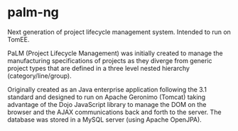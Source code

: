 palm-ng
=======

Next generation of project lifecycle management system.  Intended to run on TomEE.

PaLM (Project Lifecycle Management) was initially created to manage the manufacturing
specifications of projects as they diverge from generic project types that are defined
in a three level nested hierarchy (category/line/group).

Originally created as an Java enterprise application following the 3.1 standard and
designed to run on Apache Geronimo (Tomcat) taking advantage of the Dojo JavaScript
library to manage the DOM on the browser and the AJAX communications back and forth
to the server. The database was stored in a MySQL server (using Apache OpenJPA).
